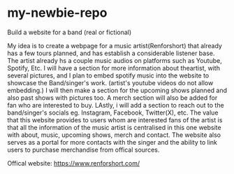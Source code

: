 # my-newbie-repo
Build a website for a band (real or fictional)

My idea is to create a webpage for a music artist(Renforshort) that already has a few tours planned, and has establish a considerable listener base. The artist already hs a couple music audios on platforms such as Youtube, Spotify, Etc. I will have a section for more information about theartist, with several pictures, and I plan to embed spotify music into the website to showcase the Band/singer's work. (artist's youtube videos do not allow embedding.) I will then make a section for the upcoming shows planned and also past shows with pictures too. A merch section will also be added for fan who are interested to buy. LAstly, i will add a section to reach out to the band/singer's socials eg. Instagram, Facebook, Twitter(X), etc. 
The value that this website provides to users whom are interested fans of the artist is that all the information of the music artist is centralised in this one website with about, music, upcoming shows, merch and contact. The website also serves as a portal for more contacts with the singer and the ability to link users to purchase merchandise from offical sources.

Offical website: https://www.renforshort.com/